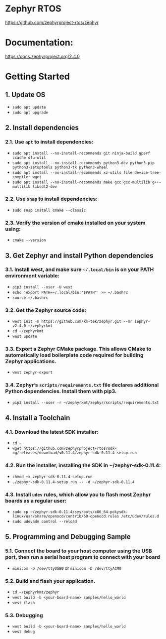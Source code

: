 # Zephyr RTOS
https://github.com/zephyrproject-rtos/zephyr

# Documentation: 
https://docs.zephyrproject.org/2.4.0

# Getting Started

## 1. Update OS
- `sudo apt update`
- `sudo apt upgrade`

## 2. Install dependencies

### 2.1. Use `apt` to install dependencies:
- `sudo apt install --no-install-recommends git ninja-build gperf ccache dfu-util`
- `sudo apt install --no-install-recommends python3-dev python3-pip python3-setuptools python3-tk python3-wheel`
- `sudo apt install --no-install-recommends xz-utils file device-tree-compiler wget`
- `sudo apt install --no-install-recommends make gcc gcc-multilib g++-multilib libsdl2-dev`

### 2.2. Use `snap` to install dependencies:
- `sudo snap install cmake --classic`

### 2.3. Verify the version of cmake installed on your system using:
- `cmake --version`

## 3. Get Zephyr and install Python dependencies

### 3.1. Install west, and make sure `~/.local/bin` is on your **PATH** environment variable:
- `pip3 install --user -U west`
- `echo 'export PATH=~/.local/bin:"$PATH"' >> ~/.bashrc`
- `source ~/.bashrc`

### 3.2. Get the Zephyr source code:
- `west init -m https://github.com/km-tek/zephyr.git --mr zephyr-v2.4.0 ~/zephyrkmt`
- `cd ~/zephyrkmt`
- `west update`

### 3.3. Export a Zephyr CMake package. This allows CMake to automatically load boilerplate code required for building Zephyr applications.
- `west zephyr-export`

### 3.4. Zephyr’s `scripts/requirements.txt` file declares additional Python dependencies. Install them with pip3.
- `pip3 install --user -r ~/zephyrkmt/zephyr/scripts/requirements.txt`

## 4. Install a Toolchain

### 4.1. Download the latest SDK installer:
- `cd ~`
- `wget https://github.com/zephyrproject-rtos/sdk-ng/releases/download/v0.11.4/zephyr-sdk-0.11.4-setup.run`

### 4.2. Run the installer, installing the SDK in ~/zephyr-sdk-0.11.4:
- `chmod +x zephyr-sdk-0.11.4-setup.run`
- `./zephyr-sdk-0.11.4-setup.run -- -d ~/zephyr-sdk-0.11.4`

### 4.3. Install `udev` rules, which allow you to flash most Zephyr boards as a regular user:
- `sudo cp ~/zephyr-sdk-0.11.4/sysroots/x86_64-pokysdk-linux/usr/share/openocd/contrib/60-openocd.rules /etc/udev/rules.d`
- `sudo udevadm control --reload`

## 5. Programming and Debugging Sample

### 5.1. Connect the board to your host computer using the USB port, then run a serial host program to connect with your board
- `minicom -D /dev/ttyUSB0` or `minicom -D /dev/ttyACM0`

### 5.2. Build and flash your application.
- `cd ~/zephyrkmt/zephyr`
- `west build -b <your-board-name> samples/hello_world`
- `west flash`

### 5.3. Debugging
- `west build -b <your-board-name> samples/hello_world`
- `west debug`
